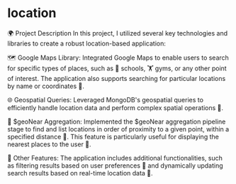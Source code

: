 # location
🌍 Project Description
In this project, I utilized several key technologies and libraries to create a robust location-based application:

🗺️ Google Maps Library: Integrated Google Maps to enable users to search for specific types of places, such as 🏫 schools, 🏋️ gyms, or any other point of interest. The application also supports searching for particular locations by name or coordinates 📍.

🌐 Geospatial Queries: Leveraged MongoDB's geospatial queries to efficiently handle location data and perform complex spatial operations 🚀.

📍 $geoNear Aggregation: Implemented the $geoNear aggregation pipeline stage to find and list locations in order of proximity to a given point, within a specified distance 📏. This feature is particularly useful for displaying the nearest places to the user 👤.

🔧 Other Features: The application includes additional functionalities, such as filtering results based on user preferences 🎯 and dynamically updating search results based on real-time location data 📡.

